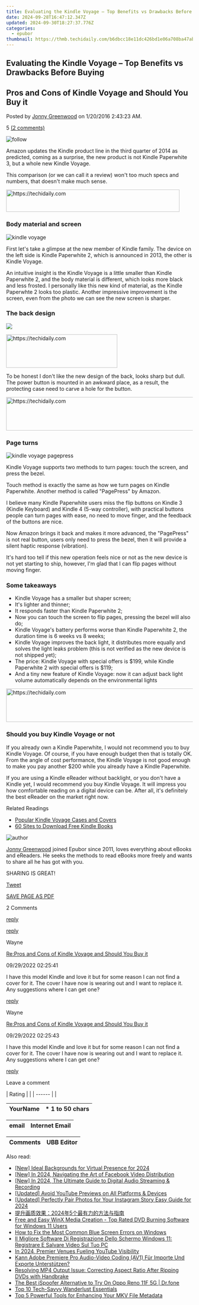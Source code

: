 ```yaml
---
title: Evaluating the Kindle Voyage – Top Benefits vs Drawbacks Before Buying
date: 2024-09-28T16:47:12.347Z
updated: 2024-09-30T18:27:37.776Z
categories:
  - epubor
thumbnail: https://thmb.techidaily.com/b6dbcc18e11dc426bd1e06a708ba47abaebc27e7bce0a9cec47bbc5c1d004931.jpg
---
```


## Evaluating the Kindle Voyage – Top Benefits vs Drawbacks Before Buying

## Pros and Cons of Kindle Voyage and Should You Buy it

Posted by [Jonny Greenwood](https://plus.google.com/u/0/+JonnyGreenwood999) on 1/20/2016 2:43:23 AM.

5 [(2 comments)](http://www.epubor.com/#comment-area) 

![follow](http://www.epubor.com/images/follow.png)

Amazon updates the Kindle product line in the third quarter of 2014 as predicted, coming as a surprise, the new product is not Kindle Paperwhite 3, but a whole new Kindle Voyage.

This comparison (or we can call it a review) won't too much specs and numbers, that doesn't make much sense.

<!-- affiliate ads begin -->
<a href="https://aligracehair.sjv.io/c/5597632/2135418/19272" target="_top" id="2135418">
  <img src="//a.impactradius-go.com/display-ad/19272-2135418" border="0" alt="https://techidaily.com" width="468" height="60"/>
</a>
<img height="0" width="0" src="https://aligracehair.sjv.io/i/5597632/2135418/19272" style="position:absolute;visibility:hidden;" border="0" />
<!-- affiliate ads end -->

### Body material and screen

![kindle voyage](http://www.epubor.com/images/kindle-voyage.jpg)

First let's take a glimpse at the new member of Kindle family. The device on the left side is Kindle Paperwhite 2, which is announced in 2013, the other is Kindle Voyage.

An intuitive insight is the Kindle Voyage is a little smaller than Kindle Paperwhite 2, and the body material is different, which looks more black and less frosted. I personally like this new kind of material, as the Kindle Paperwhte 2 looks too plastic. Another impressive improvement is the screen, even from the photo we can see the new screen is sharper.

### The back design

![](http://www.epubor.com/images/kindle-voyage-back.jpg)

<!-- affiliate ads begin -->
<a href="https://aligracehair.sjv.io/c/5597632/2012401/19272" target="_top" id="2012401">
  <img src="//a.impactradius-go.com/display-ad/19272-2012401" border="0" alt="https://techidaily.com" width="300" height="90"/>
</a>
<img height="0" width="0" src="https://aligracehair.sjv.io/i/5597632/2012401/19272" style="position:absolute;visibility:hidden;" border="0" />
<!-- affiliate ads end -->

To be honest I don't like the new design of the back, looks sharp but dull. The power button is mounted in an awkward place, as a result, the protecting case need to carve a hole for the button.

<!-- affiliate ads begin -->
<a href="https://ursime.pxf.io/c/5597632/2136545/16384" target="_top" id="2136545">
  <img src="//a.impactradius-go.com/display-ad/16384-2136545" border="0" alt="https://techidaily.com" width="728" height="90"/>
</a>
<img height="0" width="0" src="https://ursime.pxf.io/i/5597632/2136545/16384" style="position:absolute;visibility:hidden;" border="0" />
<!-- affiliate ads end -->

### Page turns

![kindle voyage pagepress](http://www.epubor.com/images/kindle-voyage-e-reader.jpg)

Kindle Voyage supports two methods to turn pages: touch the screen, and press the bezel.

Touch method is exactly the same as how we turn pages on Kindle Paperwhite. Another method is called "PagePress" by Amazon.

I believe many Kindle Paperwhite users miss the flip buttons on Kindle 3 (Kindle Keyboard) and Kindle 4 (5-way controller), with practical buttons people can turn pages with ease, no need to move finger, and the feedback of the buttons are nice.

Now Amazon brings it back and makes it more advanced, the "PagePress" is not real button, users only need to press the bezel, then it will provide a silent haptic response (vibration).

It's hard too tell if this new operation feels nice or not as the new device is not yet starting to ship, however, I'm glad that I can flip pages without moving finger.

### Some takeaways

* Kindle Voyage has a smaller but shaper screen;
* It's lighter and thinner;
* It responds faster than Kindle Paperwhite 2;
* Now you can touch the screen to flip pages, pressing the bezel will also do;
* Kindle Voyage's battery performs worse than Kindle Paperwhite 2, the duration time is 6 weeks vs 8 weeks;
* Kindle Voyage improves the back light, it distributes more equally and solves the light leaks problem (this is not verified as the new device is not shipped yet);
* The price: Kindle Voyage with special offers is $199, while Kindle Paperwhite 2 with special offers is $119;
* And a tiny new feature of Kindle Voyage: now it can adjust back light volume automatically depends on the environmental lights

<!-- affiliate ads begin -->
<a href="https://aligracehair.sjv.io/c/5597632/2012420/19272" target="_top" id="2012420">
  <img src="//a.impactradius-go.com/display-ad/19272-2012420" border="0" alt="https://techidaily.com" width="728" height="90"/>
</a>
<img height="0" width="0" src="https://aligracehair.sjv.io/i/5597632/2012420/19272" style="position:absolute;visibility:hidden;" border="0" />
<!-- affiliate ads end -->

### Should you buy Kindle Voyage or not

If you already own a Kindle Paperwhite, I would not recommend you to buy Kindle Voyage. Of course, if you have enough budget then that is totally OK. From the angle of cost performance, the Kindle Voyage is not good enough to make you pay another $200 while you already have a Kindle Paperwhite.

If you are using a Kindle eReader without backlight, or you don't have a Kindle yet, I would recommend you buy Kindle Voyage. It will impress you how comfortable reading on a digital device can be. After all, it's definitely the best eReader on the market right now.

Related Readings

* [Popular Kindle Voyage Cases and Covers](https://tools.techidaily.com/epubor/products/)
* [60 Sites to Download Free Kindle Books](https://tools.techidaily.com/epubor/products/)

![author](http://www.epubor.com/images/uppic/jonny.png)

[Jonny Greenwood](https://plus.google.com/u/0/+JonnyGreenwood999) joined Epubor since 2011, loves everything about eBooks and eReaders. He seeks the methods to read eBooks more freely and wants to share all he has got with you.

SHARING IS GREAT!

[Tweet](https://twitter.com/share) 

[SAVE PAGE AS PDF](https://tools.techidaily.com/epubor/products/) 

2 Comments

[reply](https://tools.techidaily.com/epubor/products/) 

[reply](https://tools.techidaily.com/epubor/products/) 

Wayne

[Re:Pros and Cons of Kindle Voyage and Should You Buy it](https://tools.techidaily.com/epubor/products/)

09/29/2022 02:25:41

I have this model Kindle and love it but for some reason I can not find a cover for it. The cover I have now is wearing out and I want to replace it. Any suggestions where I can get one?

[reply](https://tools.techidaily.com/epubor/products/) 

Wayne

[Re:Pros and Cons of Kindle Voyage and Should You Buy it](https://tools.techidaily.com/epubor/products/)

09/29/2022 02:25:43

I have this model Kindle and love it but for some reason I can not find a cover for it. The cover I have now is wearing out and I want to replace it. Any suggestions where I can get one?

[reply](https://tools.techidaily.com/epubor/products/) 

Leave a comment

| Rating |  |
| ------ |  |

| YourName | \*  1 to 50 chars |
| -------- | ----------------- |

| email | Internet Email |
| ----- | -------------- |

| Comments | UBB Editor |
| -------- | ---------- |

<ins class="adsbygoogle"
     style="display:block"
     data-ad-format="autorelaxed"
     data-ad-client="ca-pub-7571918770474297"
     data-ad-slot="1223367746"></ins>

<ins class="adsbygoogle"
     style="display:block"
     data-ad-client="ca-pub-7571918770474297"
     data-ad-slot="8358498916"
     data-ad-format="auto"
     data-full-width-responsive="true"></ins>

<span class="atpl-alsoreadstyle">Also read:</span>
<div><ul>
<li><a href="https://vp-tips.techidaily.com/new-ideal-backgrounds-for-virtual-presence-for-2024/"><u>[New] Ideal Backgrounds for Virtual Presence for 2024</u></a></li>
<li><a href="https://facebook-clips.techidaily.com/new-in-2024-navigating-the-art-of-facebook-video-distribution/"><u>[New] In 2024, Navigating the Art of Facebook Video Distribution</u></a></li>
<li><a href="https://screen-recording.techidaily.com/new-in-2024-the-ultimate-guide-to-digital-audio-streaming-and-recording/"><u>[New] In 2024, The Ultimate Guide to Digital Audio Streaming & Recording</u></a></li>
<li><a href="https://extra-lessons.techidaily.com/updated-avoid-youtube-previews-on-all-platforms-and-devices/"><u>[Updated] Avoid YouTube Previews on All Platforms & Devices</u></a></li>
<li><a href="https://instagram-video-recordings.techidaily.com/updated-perfectly-pair-photos-for-your-instagram-story-easy-guide-for-2024/"><u>[Updated] Perfectly Pair Photos for Your Instagram Story Easy Guide for 2024</u></a></li>
<li><a href="https://discover-awesome.techidaily.com/1725286610841-20245/"><u>提升画质效果：2024年5个最有力的方法与指南</u></a></li>
<li><a href="https://discover-awesome.techidaily.com/free-and-easy-winx-media-creation-top-rated-dvd-burning-software-for-windows-11-users/"><u>Free and Easy WinX Media Creation - Top Rated DVD Burning Software for Windows 11 Users</u></a></li>
<li><a href="https://windows11.techidaily.com/how-to-fix-the-most-common-blue-screen-errors-on-windows/"><u>How to Fix the Most Common Blue Screen Errors on Windows</u></a></li>
<li><a href="https://discover-awesome.techidaily.com/il-migliore-software-di-registrazione-dello-schermo-windows-11-registrare-e-salvare-video-sul-tuo-pc/"><u>Il Migliore Software Di Registrazione Dello Schermo Windows 11: Registrare E Salvare Video Sul Tuo PC</u></a></li>
<li><a href="https://extra-skills.techidaily.com/in-2024-premier-venues-fueling-youtube-visibility/"><u>In 2024, Premier Venues Fueling YouTube Visibility</u></a></li>
<li><a href="https://discover-awesome.techidaily.com/kann-adobe-premiere-pro-audio-video-coding-av1-fur-importe-und-exporte-unterstutzen/"><u>Kann Adobe Premiere Pro Audio-Video Coding (AV1) Für Importe Und Exporte Unterstützen?</u></a></li>
<li><a href="https://discover-awesome.techidaily.com/resolving-mp4-output-issue-correcting-aspect-ratio-after-ripping-dvds-with-handbrake/"><u>Resolving MP4 Output Issue: Correcting Aspect Ratio After Ripping DVDs with Handbrake</u></a></li>
<li><a href="https://android-pokemon-go.techidaily.com/the-best-ispoofer-alternative-to-try-on-oppo-reno-11f-5g-drfone-by-drfone-virtual-android/"><u>The Best iSpoofer Alternative to Try On Oppo Reno 11F 5G | Dr.fone</u></a></li>
<li><a href="https://buynow-reviews.techidaily.com/top-10-tech-savvy-wanderlust-essentials/"><u>Top 10 Tech-Savvy Wanderlust Essentials</u></a></li>
<li><a href="https://discover-awesome.techidaily.com/top-5-powerful-tools-for-enhancing-your-mkv-file-metadata/"><u>Top 5 Powerful Tools for Enhancing Your MKV File Metadata</u></a></li>
</ul></div>

